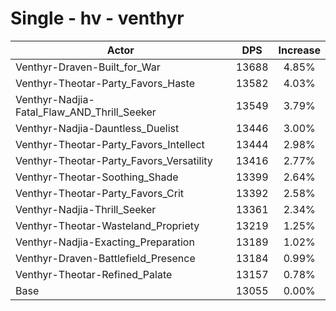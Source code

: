 # Single - hv - venthyr
| Actor | DPS | Increase |
|---|:---:|:---:|
|Venthyr-Draven-Built_for_War|13688|4.85%|
|Venthyr-Theotar-Party_Favors_Haste|13582|4.03%|
|Venthyr-Nadjia-Fatal_Flaw_AND_Thrill_Seeker|13549|3.79%|
|Venthyr-Nadjia-Dauntless_Duelist|13446|3.00%|
|Venthyr-Theotar-Party_Favors_Intellect|13444|2.98%|
|Venthyr-Theotar-Party_Favors_Versatility|13416|2.77%|
|Venthyr-Theotar-Soothing_Shade|13399|2.64%|
|Venthyr-Theotar-Party_Favors_Crit|13392|2.58%|
|Venthyr-Nadjia-Thrill_Seeker|13361|2.34%|
|Venthyr-Theotar-Wasteland_Propriety|13219|1.25%|
|Venthyr-Nadjia-Exacting_Preparation|13189|1.02%|
|Venthyr-Draven-Battlefield_Presence|13184|0.99%|
|Venthyr-Theotar-Refined_Palate|13157|0.78%|
|Base|13055|0.00%|
